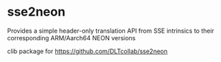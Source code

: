 # sse2neon
Provides a simple header-only translation API from SSE intrinsics to their corresponding ARM/Aarch64 NEON versions

clib package for https://github.com/DLTcollab/sse2neon
